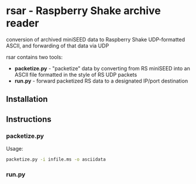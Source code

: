 # rsar - Raspberry Shake archive reader
conversion of archived miniSEED data to Raspberry Shake UDP-formatted ASCII, and forwarding of that data via UDP

rsar contains two tools:
- **packetize.py** - "packetize" data by converting from RS miniSEED into an ASCII file formatted in the style of RS UDP packets
- **run.py** - forward packetized RS data to a designated IP/port destination

## Installation



## Instructions



### packetize.py

Usage:

```bash
packetize.py -i infile.ms -o asciidata
```

### run.py
